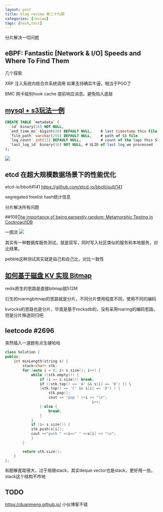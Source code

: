 ```yaml
---
layout: post
title: blog review 第二十九期
categories: [review]
tags: [hash,test]
---
```


分片解决一切问题

<!-- more -->

## eBPF: Fantastic [Network & I/O] Speeds and Where To Find Them

几个探索

XRP 注入系统内核合并系统调用 如果支持确实牛逼，相当于PGO了

BMC 网卡级别hook cache 提前响应消息。避免陷入底层

## [mysql + s3玩法一例](https://zendesk.engineering/moving-from-dynamodb-to-tiered-storage-with-mysql-s3-cb3dc9bf813a)

```sql
CREATE TABLE `metadata` (
  `id` binary(16) NOT NULL,
  `end_time_ms` bigint(20) DEFAULT NULL,    # last timestamp this file contains
  `file_path` varchar(255) DEFAULT NULL,    # path of S3 file
  `log_count` int(11) DEFAULT NULL,         # count of the logs this S3 file contains
  `last_log_id` binary(16) NOT NULL, # ULID of last log we processed
);
```

![](https://miro.medium.com/v2/resize:fit:720/format:webp/1*zUXV2ycsX2fKV2WJAU82gA.png)

## etcd 在超大规模数据场景下的性能优化

etcd-io/bbolt#141 https://github.com/etcd-io/bbolt/pull/141

segregated freelist hash统计信息

分片解决所有问题

##109[The importance of being earnestly random: Metamorphic Testing in CockroachDB](https://www.cockroachlabs.com/blog/metamorphic-testing-the-database/)

一图流 ![](https://crl2020.imgix.net/img/metamorphic-testing.png?auto=format,compress&max-w=640)

其实有一种数据库服务测试，就是双写，同时写入社区类似的服务和本地服务，对比结果。

pebble这种测试其实就是自己和自己比，对比一致性


## [如何基于磁盘 KV 实现 Bitmap](https://zhuanlan.zhihu.com/p/393555003)

redis原生的思路是直接bitmap就512M

衍生的roaringbitmap的思路就是分片，不同分片使用程度不同，使用不同的编码

kvrocks的思路也是分片，毕竟是基于rocksdb的，没有采用roaring的编码思路，但是分片殊途同归吧

## leetcode #2696

突然插入一道题有点生硬哈哈

```cpp
class Solution {
public:
    int minLength(string s) {
        stack<char> stk;
        for (auto i = 0; i< s.size(); i++) {
            while (!stk.empty()) {
                if (i >= s.size()) break;
                if ((stk.top() == 'A' && s[i] == 'B') || \
                (stk.top() == 'C' && s[i] == 'D') ) {
                    stk.pop();
                    cout << "pop " <<i << "\n";
                                        i++;
                } else {
                    break;
                }
            }
            if (i< s.size()) {
            stk.push(s[i]);
            cout <<"push " <<i<<" " <<s[i] << "\n";
            }
        }

        return stk.size();
    }
};
```

和题解差距很大，过于局限stack，其实deque vector也是stack，更好用一些。stack这个结构不咋地

## TODO

https://duanmeng.github.io/ 小伙博客不错

